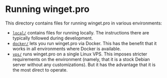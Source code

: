 # Running winget.pro

This directory contains files for running winget.pro in various environments:

 * [`local/`](local) contains files for running locally. The instructions there
   are typically followed during development.
 * [`docker/`](docker) lets you run winget.pro via Docker. This has the benefit
   that it works in all environments where Docker is available.
 * [`vps/`](vps) runs winget.pro on a single Linux VPS. This imposes stricter
   requirements on the environment (namely, that it is a stock Debian server
   without any customizations). But it has the advantage that it is the most
   direct to operate.